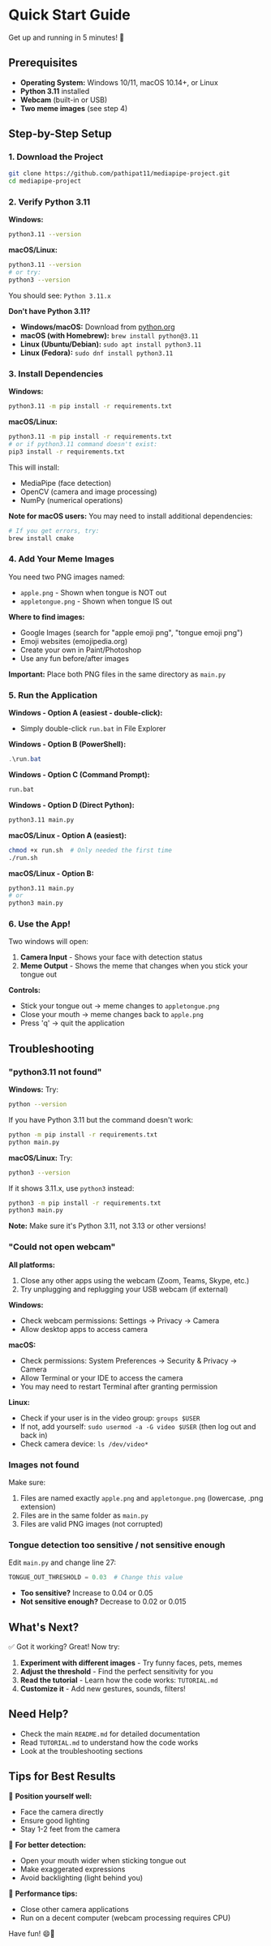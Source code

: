 # Quick Start Guide

Get up and running in 5 minutes! 🚀

## Prerequisites

- **Operating System:** Windows 10/11, macOS 10.14+, or Linux
- **Python 3.11** installed
- **Webcam** (built-in or USB)
- **Two meme images** (see step 4)

## Step-by-Step Setup

### 1. Download the Project

```bash
git clone https://github.com/pathipat11/mediapipe-project.git
cd mediapipe-project
```

### 2. Verify Python 3.11

**Windows:**
```bash
python3.11 --version
```

**macOS/Linux:**
```bash
python3.11 --version
# or try:
python3 --version
```

You should see: `Python 3.11.x`

**Don't have Python 3.11?**
- **Windows/macOS:** Download from [python.org](https://www.python.org/downloads/)
- **macOS (with Homebrew):** `brew install python@3.11`
- **Linux (Ubuntu/Debian):** `sudo apt install python3.11`
- **Linux (Fedora):** `sudo dnf install python3.11`

### 3. Install Dependencies

**Windows:**
```bash
python3.11 -m pip install -r requirements.txt
```

**macOS/Linux:**
```bash
python3.11 -m pip install -r requirements.txt
# or if python3.11 command doesn't exist:
pip3 install -r requirements.txt
```

This will install:
- MediaPipe (face detection)
- OpenCV (camera and image processing)
- NumPy (numerical operations)

**Note for macOS users:** You may need to install additional dependencies:
```bash
# If you get errors, try:
brew install cmake
```

### 4. Add Your Meme Images

You need two PNG images named:
- `apple.png` - Shown when tongue is NOT out
- `appletongue.png` - Shown when tongue IS out

**Where to find images:**
- Google Images (search for "apple emoji png", "tongue emoji png")
- Emoji websites (emojipedia.org)
- Create your own in Paint/Photoshop
- Use any fun before/after images

**Important:** Place both PNG files in the same directory as `main.py`

### 5. Run the Application

**Windows - Option A (easiest - double-click):**
- Simply double-click `run.bat` in File Explorer

**Windows - Option B (PowerShell):**
```powershell
.\run.bat
```

**Windows - Option C (Command Prompt):**
```cmd
run.bat
```

**Windows - Option D (Direct Python):**
```bash
python3.11 main.py
```

**macOS/Linux - Option A (easiest):**
```bash
chmod +x run.sh  # Only needed the first time
./run.sh
```

**macOS/Linux - Option B:**
```bash
python3.11 main.py
# or
python3 main.py
```

### 6. Use the App!

Two windows will open:
1. **Camera Input** - Shows your face with detection status
2. **Meme Output** - Shows the meme that changes when you stick your tongue out

**Controls:**
- Stick your tongue out → meme changes to `appletongue.png`
- Close your mouth → meme changes back to `apple.png`
- Press 'q' → quit the application

## Troubleshooting

### "python3.11 not found"

**Windows:**
Try:
```bash
python --version
```

If you have Python 3.11 but the command doesn't work:
```bash
python -m pip install -r requirements.txt
python main.py
```

**macOS/Linux:**
Try:
```bash
python3 --version
```

If it shows 3.11.x, use `python3` instead:
```bash
python3 -m pip install -r requirements.txt
python3 main.py
```

**Note:** Make sure it's Python 3.11, not 3.13 or other versions!

### "Could not open webcam"

**All platforms:**
1. Close any other apps using the webcam (Zoom, Teams, Skype, etc.)
2. Try unplugging and replugging your USB webcam (if external)

**Windows:**
- Check webcam permissions: Settings → Privacy → Camera
- Allow desktop apps to access camera

**macOS:**
- Check permissions: System Preferences → Security & Privacy → Camera
- Allow Terminal or your IDE to access the camera
- You may need to restart Terminal after granting permission

**Linux:**
- Check if your user is in the video group: `groups $USER`
- If not, add yourself: `sudo usermod -a -G video $USER` (then log out and back in)
- Check camera device: `ls /dev/video*`

### Images not found

Make sure:
1. Files are named exactly `apple.png` and `appletongue.png` (lowercase, .png extension)
2. Files are in the same folder as `main.py`
3. Files are valid PNG images (not corrupted)

### Tongue detection too sensitive / not sensitive enough

Edit `main.py` and change line 27:

```python
TONGUE_OUT_THRESHOLD = 0.03  # Change this value
```

- **Too sensitive?** Increase to 0.04 or 0.05
- **Not sensitive enough?** Decrease to 0.02 or 0.015

## What's Next?

✅ Got it working? Great! Now try:

1. **Experiment with different images** - Try funny faces, pets, memes
2. **Adjust the threshold** - Find the perfect sensitivity for you
3. **Read the tutorial** - Learn how the code works: `TUTORIAL.md`
4. **Customize it** - Add new gestures, sounds, filters!

## Need Help?

- Check the main `README.md` for detailed documentation
- Read `TUTORIAL.md` to understand how the code works
- Look at the troubleshooting sections

## Tips for Best Results

🎯 **Position yourself well:**
- Face the camera directly
- Ensure good lighting
- Stay 1-2 feet from the camera

🎯 **For better detection:**
- Open your mouth wider when sticking tongue out
- Make exaggerated expressions
- Avoid backlighting (light behind you)

🎯 **Performance tips:**
- Close other camera applications
- Run on a decent computer (webcam processing requires CPU)

Have fun! 😄👅

